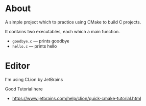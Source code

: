 # About

A simple project which to practice using CMake to build C projects.

It contains two executables, each which a main function.
- `goodbye.c` — prints goodbye
- `hello.c` — prints hello

# Editor

I'm using CLion by JetBrains

Good Tutorial here
- https://www.jetbrains.com/help/clion/quick-cmake-tutorial.html
